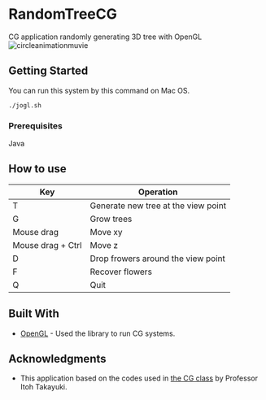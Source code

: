 # RandomTreeCG
CG application randomly generating 3D tree with OpenGL
![circleanimationmuvie](demo.gif)

## Getting Started

You can run this system by this command on Mac OS.
```
./jogl.sh
```
### Prerequisites

Java

## How to use
|Key| Operation|
|-----|-----|
|T|Generate new tree at the view point|
|G|Grow trees|
|Mouse drag|Move xy|
|Mouse drag + Ctrl|Move z|
|D|Drop frowers around the view point|
|F|Recover flowers|
|Q|Quit|

## Built With

* [OpenGL](https://www.opengl.org/) - Used the library to run CG systems.


## Acknowledgments

* This application based on the codes used in [the CG class](http://itolab.is.ocha.ac.jp/~itot/teaching/cg/index.html) by Professor Itoh Takayuki.
